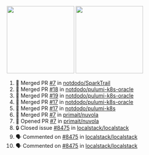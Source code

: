 <a href="https://github.com/notdodo"><img src="https://github-readme-stats.vercel.app/api?username=notdodo&count_private=true&theme=dark" height="180" /></a> <a href="https://github.com/notdodo"><img src="https://github-readme-stats.vercel.app/api/top-langs/?username=notdodo&langs_count=8&theme=dark&hide=tex,java,html,css&layout=compact" height="180" /></a>

<!--START_SECTION:activity-->
1. 🎉 Merged PR [#7](https://github.com/notdodo/SparkTrail/pull/7) in [notdodo/SparkTrail](https://github.com/notdodo/SparkTrail)
2. 🎉 Merged PR [#18](https://github.com/notdodo/pulumi-k8s-oracle/pull/18) in [notdodo/pulumi-k8s-oracle](https://github.com/notdodo/pulumi-k8s-oracle)
3. 🎉 Merged PR [#19](https://github.com/notdodo/pulumi-k8s-oracle/pull/19) in [notdodo/pulumi-k8s-oracle](https://github.com/notdodo/pulumi-k8s-oracle)
4. 🎉 Merged PR [#17](https://github.com/notdodo/pulumi-k8s-oracle/pull/17) in [notdodo/pulumi-k8s-oracle](https://github.com/notdodo/pulumi-k8s-oracle)
5. 🎉 Merged PR [#17](https://github.com/notdodo/pulumi-k8s/pull/17) in [notdodo/pulumi-k8s](https://github.com/notdodo/pulumi-k8s)
6. 🎉 Merged PR [#7](https://github.com/primait/nuvola/pull/7) in [primait/nuvola](https://github.com/primait/nuvola)
7. 💪 Opened PR [#7](https://github.com/primait/nuvola/pull/7) in [primait/nuvola](https://github.com/primait/nuvola)
8. 🔒 Closed issue [#8475](https://github.com/localstack/localstack/issues/8475) in [localstack/localstack](https://github.com/localstack/localstack)
9. 🗣 Commented on [#8475](https://github.com/localstack/localstack/issues/8475) in [localstack/localstack](https://github.com/localstack/localstack)
10. 🗣 Commented on [#8475](https://github.com/localstack/localstack/issues/8475) in [localstack/localstack](https://github.com/localstack/localstack)
<!--END_SECTION:activity-->

